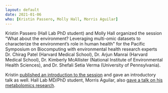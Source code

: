 ```yaml
---
layout: default
date: 2021-01-06
who: [Kristin Passero, Molly Hall, Morris Aguilar]
---
```


Kristin Passero (Hall Lab PhD student) and Molly Hall organized the session "What about the environment? Leveraging multi-omic datasets to characterize the environment’s role in human health" for the Pacific Symposium on Biocomputing with environmental health research experts Dr. Chirag Patel (Harvard Medical School), Dr. Arjun Manrai (Harvard Medical School), Dr. Kimberly McAllister (National Institute of Environmental Health Sciences), and Dr. Shefali Setia Verma (University of Pennsylvania).

Kristin [published an introduction to the session](https://www.worldscientific.com/doi/abs/10.1142/9789811232701_0029) and gave an introductory talk as well. Hall Lab MD/PhD student, Morris Aguilar, also [gave a talk on his metabolomics research](https://www.worldscientific.com/doi/abs/10.1142/9789811232701_0030).
